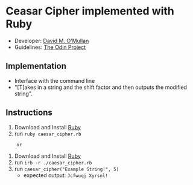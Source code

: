 # Ceasar Cipher implemented with Ruby

- Developer: [David M. O'Mullan](https://github.com/davidomullan)
- Guidelines: [The Odin Project](https://www.theodinproject.com/lessons/ruby-caesar-cipher)

## Implementation
- Interface with the command line
- "[T]akes in a string and the shift factor and then outputs the modified string".

## Instructions
1. Download and Install [Ruby](https://www.ruby-lang.org)
2. run `ruby caesar_cipher.rb`
```
	or
```
1. Download and Install [Ruby](https://www.ruby-lang.org)
2. run `irb -r ./caesar_cipher.rb`
3. run `caesar_cipher("Example String!", 5)`
	- expected output: `Jcfwuqj Xyrsnl!`